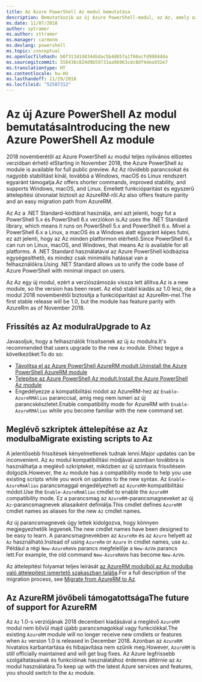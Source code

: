 ```yaml
---
title: Az Azure PowerShell Az modul bemutatása
description: Bemutatkozik az új Azure PowerShell-modul, az Az, amely az AzureRM modult váltja le.
ms.date: 11/07/2018
author: sptramer
ms.author: sttramer
ms.manager: carmonm
ms.devlang: powershell
ms.topic: conceptual
ms.openlocfilehash: b0f31341d4344bdac5b4d657a1f66acfd9984dda
ms.sourcegitcommit: 558436c824d9b59731aa9b963cdc8df4dea932e7
ms.translationtype: HT
ms.contentlocale: hu-HU
ms.lasthandoff: 11/29/2018
ms.locfileid: "52587312"
---
```

# <a name="introducing-the-new-azure-powershell-az-module"></a><span data-ttu-id="9a040-103">Az új Azure PowerShell Az modul bemutatása</span><span class="sxs-lookup"><span data-stu-id="9a040-103">Introducing the new Azure PowerShell Az module</span></span>

<span data-ttu-id="9a040-104">2018 novemberétől az Azure PowerShell `Az` modul teljes nyilvános előzetes verzióban érhető el</span><span class="sxs-lookup"><span data-stu-id="9a040-104">Starting in November 2018, the Azure PowerShell `Az` module is available for full public preview.</span></span>
<span data-ttu-id="9a040-105">Az Az rövidebb parancsokat és nagyobb stabilitást kínál, továbbá a Windows, macOS és Linux rendszert egyaránt támogatja.</span><span class="sxs-lookup"><span data-stu-id="9a040-105">Az offers shorter commands, improved stability, and supports Windows, macOS, and Linux.</span></span> <span data-ttu-id="9a040-106">Emellett funkcióparitást és egyszerű áttelepítési útvonalat biztosít az AzureRM-ről.</span><span class="sxs-lookup"><span data-stu-id="9a040-106">Az also offers feature parity and an easy migration path from AzureRM.</span></span>

<span data-ttu-id="9a040-107">Az Az a .NET Standard-kódtárat használja, ami azt jelenti, hogy fut a PowerShell 5.x és PowerShell 6.x verziókon is.</span><span class="sxs-lookup"><span data-stu-id="9a040-107">Az uses the .NET Standard library, which means it runs on PowerShell 5.x and PowerShell 6.x.</span></span>
<span data-ttu-id="9a040-108">Mivel a PowerShell 6.x a Linux, a macOS és a Windows alatt egyaránt képes futni, ez azt jelenti, hogy az Az minden platformon elérhető.</span><span class="sxs-lookup"><span data-stu-id="9a040-108">Since PowerShell 6.x can run on Linux, macOS, and Windows, that means Az is available for all platforms.</span></span>
<span data-ttu-id="9a040-109">A .NET Standard használatával az Azure PowerShell kódbázisa egységesíthető, és mindez csak minimális hatással van a felhasználókra.</span><span class="sxs-lookup"><span data-stu-id="9a040-109">Using .NET Standard allows us to unify the code base of Azure PowerShell with minimal impact on users.</span></span>

<span data-ttu-id="9a040-110">Az Az egy új modul, ezért a verziószámozás vissza lett állítva.</span><span class="sxs-lookup"><span data-stu-id="9a040-110">Az is a new module, so the version has been reset.</span></span> <span data-ttu-id="9a040-111">Az első stabil kiadás az 1.0 lesz, de a modul 2018 novemberétől biztosítja a funkcióparitást az AzureRm-mel.</span><span class="sxs-lookup"><span data-stu-id="9a040-111">The first stable release will be 1.0, but the module has feature parity with AzureRm as of November 2018.</span></span>

## <a name="upgrade-to-az"></a><span data-ttu-id="9a040-112">Frissítés az Az modulra</span><span class="sxs-lookup"><span data-stu-id="9a040-112">Upgrade to Az</span></span>

<span data-ttu-id="9a040-113">Javasoljuk, hogy a felhasználók frissítsenek az új `Az` modulra.</span><span class="sxs-lookup"><span data-stu-id="9a040-113">It's recommended that users upgrade to the new `Az` module.</span></span> <span data-ttu-id="9a040-114">Ehhez tegye a következőket:</span><span class="sxs-lookup"><span data-stu-id="9a040-114">To do so:</span></span>

* [<span data-ttu-id="9a040-115">Távolítsa el az Azure PowerShell AzureRM modult.</span><span class="sxs-lookup"><span data-stu-id="9a040-115">Uninstall the Azure PowerShell AzureRM module</span></span>](/powershell/azure/uninstall-azurerm-ps)
* [<span data-ttu-id="9a040-116">Telepítse az Azure PowerShell Az modult.</span><span class="sxs-lookup"><span data-stu-id="9a040-116">Install the Azure PowerShell Az module</span></span>](/powershell/azure/install-az-ps)
* <span data-ttu-id="9a040-117">Engedélyezze a kompatibilitási módot az AzureRM-hez az `Enable-AzureRMAlias` paranccsal, amíg meg nem ismeri az új parancskészletet.</span><span class="sxs-lookup"><span data-stu-id="9a040-117">Enable compatibility mode for AzureRM with `Enable-AzureRMAlias` while you become familiar with the new command set.</span></span>

## <a name="migrate-existing-scripts-to-az"></a><span data-ttu-id="9a040-118">Meglévő szkriptek áttelepítése az Az modulba</span><span class="sxs-lookup"><span data-stu-id="9a040-118">Migrate existing scripts to Az</span></span>

<span data-ttu-id="9a040-119">A jelentősebb frissítések kényelmetlenek tudnak lenni.</span><span class="sxs-lookup"><span data-stu-id="9a040-119">Major updates can be inconvenient.</span></span> <span data-ttu-id="9a040-120">Az `Az` modul kompatibilitási módjával azonban továbbra is használhatja a meglévő szkripteket, miközben az új szintaxis frissítésein dolgozik.</span><span class="sxs-lookup"><span data-stu-id="9a040-120">However, the `Az` module has a compatibility mode to help you use existing scripts while you work on updates to the new syntax.</span></span> <span data-ttu-id="9a040-121">Az `Enable-AzureRmAlias` parancsmaggal engedélyezheti az `AzureRM`-kompatibilitási módot.</span><span class="sxs-lookup"><span data-stu-id="9a040-121">Use the `Enable-AzureRmAlias` cmdlet to enable the `AzureRM` compatibility mode.</span></span> <span data-ttu-id="9a040-122">Ez a parancsmag az `AzureRM`-parancsmagneveket az új `Az`-parancsmagnevek aliasaiként definiálja.</span><span class="sxs-lookup"><span data-stu-id="9a040-122">This cmdlet defines `AzureRM` cmdlet names as aliases for the new `Az` cmdlet names.</span></span>

<span data-ttu-id="9a040-123">Az új parancsmagnevek úgy lettek kidolgozva, hogy könnyen megjegyezhetők legyenek.</span><span class="sxs-lookup"><span data-stu-id="9a040-123">The new cmdlet names have been designed to be easy to learn.</span></span> <span data-ttu-id="9a040-124">A parancsmagnevekben az `AzureRm` és az `Azure` helyett az `Az` használható.</span><span class="sxs-lookup"><span data-stu-id="9a040-124">Instead of using `AzureRm` or `Azure` in cmdlet names, use `Az`.</span></span> <span data-ttu-id="9a040-125">Például a régi `New-AzureRmVm` parancs megfelelője a `New-AzVm` parancs lett.</span><span class="sxs-lookup"><span data-stu-id="9a040-125">For example, the old command `New-AzureRmVm` has become `New-AzVm`.</span></span>

<span data-ttu-id="9a040-126">Az áttelepítési folyamat teljes leírását [az AzureRM modulból az Az modulba való áttelepítést ismertető szakaszban találja](migrate-from-azurerm-to-az.md).</span><span class="sxs-lookup"><span data-stu-id="9a040-126">For a full description of the migration process, see [Migrate from AzureRM to Az](migrate-from-azurerm-to-az.md).</span></span>

## <a name="the-future-of-support-for-azurerm"></a><span data-ttu-id="9a040-127">Az AzureRM jövőbeli támogatottsága</span><span class="sxs-lookup"><span data-stu-id="9a040-127">The future of support for AzureRM</span></span>

<span data-ttu-id="9a040-128">Az `Az` 1.0-s verziójának 2018 decemberi kiadásával a meglévő `AzureRM` modul nem bővül majd újabb parancsmagokkal vagy funkciókkal.</span><span class="sxs-lookup"><span data-stu-id="9a040-128">The existing `AzureRM` module will no longer receive new cmdlets or features when `Az` version 1.0 is released in December 2018.</span></span> <span data-ttu-id="9a040-129">Azonban az `AzureRM` hivatalos karbantartása és hibajavítása nem szűnik meg.</span><span class="sxs-lookup"><span data-stu-id="9a040-129">However, `AzureRM` is still officially maintained and will get bug fixes.</span></span> <span data-ttu-id="9a040-130">Az Azure legfrissebb szolgáltatásainak és funkcióinak használatához érdemes áttérnie az `Az` modul használatára.</span><span class="sxs-lookup"><span data-stu-id="9a040-130">To keep up with the latest Azure services and features, you should switch to the `Az` module.</span></span>